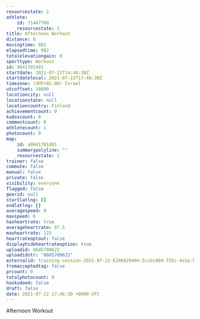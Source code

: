 ```yaml
---
resourcestate: 2
athlete:
    id: 71447788
    resourcestate: 1
title: Afternoon Workout
distance: 0
movingtime: 982
elapsedtime: 982
totalelevationgain: 0
sporttype: Workout
id: 8041701401
startdate: 2021-07-22T14:46:30Z
startdatelocal: 2021-07-22T17:46:30Z
timezone: (GMT+02:00) Israel
utcoffset: 10800
locationcity: null
locationstate: null
locationcountry: Finland
achievementcount: 0
kudoscount: 0
commentcount: 0
athletecount: 1
photocount: 0
map:
    id: a8041701401
    summarypolyline: ""
    resourcestate: 2
trainer: false
commute: false
manual: false
private: false
visibility: everyone
flagged: false
gearid: null
startlatlng: []
endlatlng: []
averagespeed: 0
maxspeed: 0
hasheartrate: true
averageheartrate: 97.5
maxheartrate: 125
heartrateoptout: false
displayhideheartrateoption: true
uploadid: 8605709622
uploadidstr: "8605709622"
externalid: training-session-2021-07-22-6296829404-5ccbc804-755c-4a1e-ba56-c1d5b8f6db17.fit
fromacceptedtag: false
prcount: 0
totalphotocount: 0
haskudoed: false
draft: false
date: 2021-07-22 17:46:30 +0000 UTC
---
```

Afternoon Workout